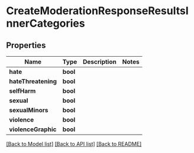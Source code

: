 # CreateModerationResponseResultsInnerCategories

## Properties
Name | Type | Description | Notes
------------ | ------------- | ------------- | -------------
**hate** | **bool** |  | 
**hateThreatening** | **bool** |  | 
**selfHarm** | **bool** |  | 
**sexual** | **bool** |  | 
**sexualMinors** | **bool** |  | 
**violence** | **bool** |  | 
**violenceGraphic** | **bool** |  | 

[[Back to Model list]](../README.md#documentation-for-models) [[Back to API list]](../README.md#documentation-for-api-endpoints) [[Back to README]](../README.md)


